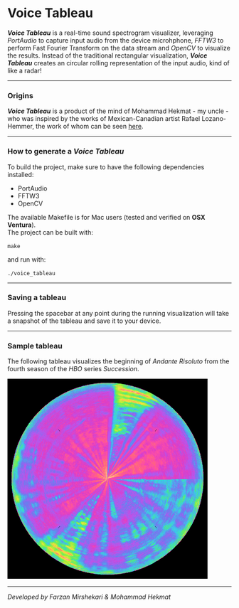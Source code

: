 <h1>Voice Tableau</h1>

_**Voice Tableau**_ is a real-time sound spectrogram visualizer, leveraging _PortAudio_ to capture input audio from the device microhphone, _FFTW3_ to perform Fast Fourier Transform on the data stream and _OpenCV_ to visualize the results. Instead of the traditional rectangular visualization, _**Voice Tableau**_
creates an circular rolling representation of the input audio, kind of like a radar!

---

<h3>Origins</h3>

_**Voice Tableau**_ is a product of the mind of Mohammad Hekmat - my uncle - who was inspired by the works of Mexican-Canadian artist Rafael Lozano-Hemmer, the work of whom can be seen <a href="https://www.lozano-hemmer.com">here</a>.

---

<h3>How to generate a <b><i>Voice Tableau</i></b></h3>

To build the project, make sure to have the following dependencies installed:

<ul>
  <li>PortAudio</li>
  <li>FFTW3</li>
  <li>OpenCV</li>
</ul>

The available Makefile is for Mac users (tested and verified on <b>OSX Ventura</b>).
<br>
The project can be built with:
~~~
make
~~~
and run with:
~~~
./voice_tableau
~~~

---

<h3>Saving a tableau</h3>

Pressing the spacebar at any point during the running visualization will take a snapshot of the tableau and save it to your device.

---

<h3>Sample tableau</h3>

The following tableau visualizes the beginning of _Andante Risoluto_ from the fourth season of the _HBO_ series _Succession_.

<img src='assets/andante_risoluto.png' width=450 />

---

<i>Developed by Farzan Mirshekari & Mohammad Hekmat</i>

